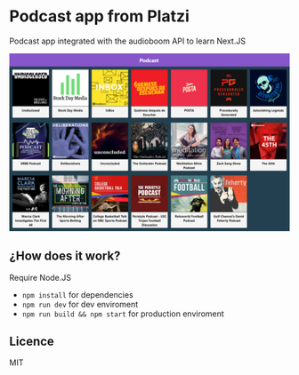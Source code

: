 # Podcast app from Platzi

Podcast app integrated with the audioboom API to learn Next.JS

![Captura de la App](./.readme-static/captura.png)

<!-- [Ver la aplicacion]() -->

## ¿How does it work?

Require Node.JS

* `npm install` for dependencies
* `npm run dev` for dev enviroment
* `npm run build && npm start` for production enviroment

## Licence

MIT
